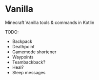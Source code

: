 # Vanilla
Minecraft Vanilla tools &amp; commands in Kotlin


TODO:

- Backpack
- Deathpoint
- Gamemode shortener
- Waypoints
- Teambackback?
- Heal?
- Sleep messages